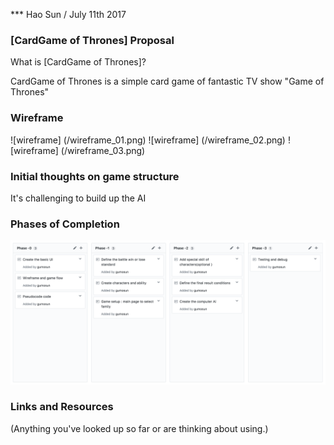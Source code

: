 *** Hao Sun / July 11th 2017

### [CardGame of Thrones] Proposal

What is [CardGame of Thrones]?

CardGame of Thrones is a simple card game of fantastic TV show "Game of Thrones"

### Wireframe

![wireframe] (/wireframe_01.png)
![wireframe] (/wireframe_02.png)
![wireframe] (/wireframe_03.png)

### Initial thoughts on game structure

It's challenging to build up the AI 

### Phases of Completion

![Phases](/Phases.png)

### Links and Resources

(Anything you've looked up so far or are thinking about using.)
